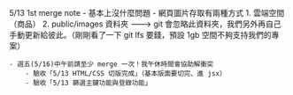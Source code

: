 5/13 1st merge note - 基本上沒什麼問題 - 網頁圖片存取有兩種方式 1. 雲端空間（商品） 2. public/images 資料夾 ---> git 會忽略此資料夾，我們另外再自己手動更新給彼此。（剛剛看了一下 git lfs 要錢，預設 1gb 空間不夠支持我們的專案）

    - 週五(5/16)中午前請至少 merge 一次！我午休時間會協助解衝突
        - 驗收「5/13 HTML/CSS 切版完成」（基本版面要切完、進 jsx）
        - 驗收「5/13 篩選主鍵功能與登錄功能」
